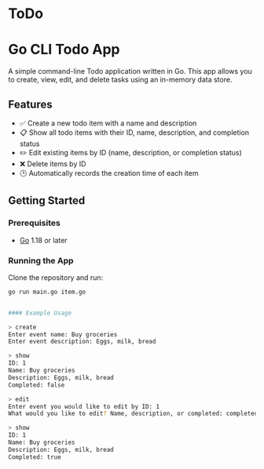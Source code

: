# ToDo

# Go CLI Todo App

A simple command-line Todo application written in Go. This app allows you to create, view, edit, and delete tasks using an in-memory data store.

## Features

- ✅ Create a new todo item with a name and description  
- 📋 Show all todo items with their ID, name, description, and completion status  
- ✏️ Edit existing items by ID (name, description, or completion status)  
- ❌ Delete items by ID  
- 🕒 Automatically records the creation time of each item  

## Getting Started

### Prerequisites

- [Go](https://golang.org/dl/) 1.18 or later

### Running the App

Clone the repository and run:

```bash
go run main.go item.go


#### Example Usage

> create
Enter event name: Buy groceries
Enter event description: Eggs, milk, bread

> show
ID: 1
Name: Buy groceries
Description: Eggs, milk, bread
Completed: false

> edit
Enter event you would like to edit by ID: 1
What would you like to edit? Name, description, or completed: completed

> show
ID: 1
Name: Buy groceries
Description: Eggs, milk, bread
Completed: true

